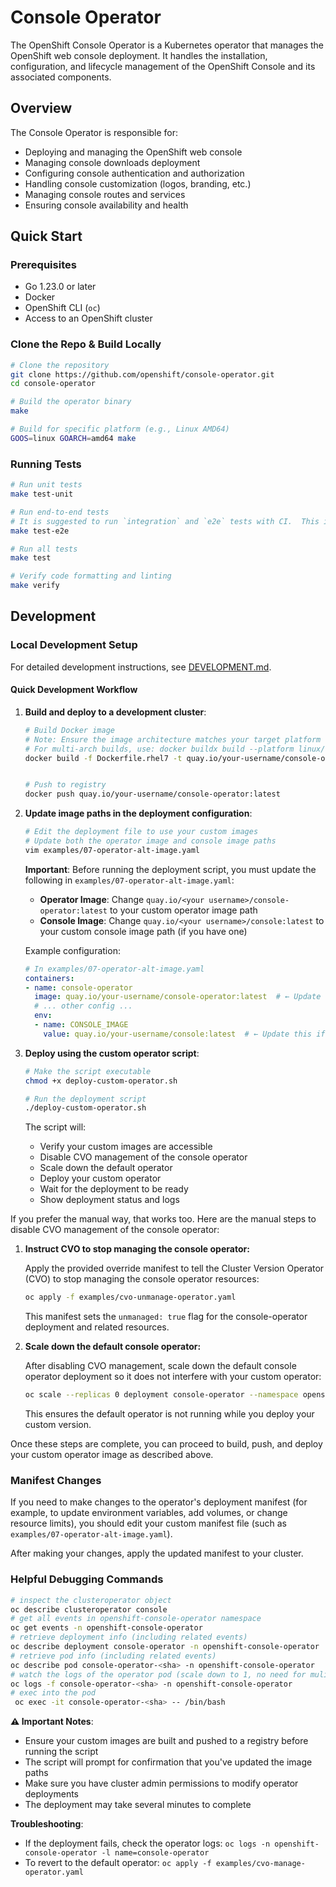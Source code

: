 # Console Operator

The OpenShift Console Operator is a Kubernetes operator that manages the OpenShift web console deployment. It handles the installation, configuration, and lifecycle management of the OpenShift Console and its associated components.

## Overview

The Console Operator is responsible for:
- Deploying and managing the OpenShift web console
- Managing console downloads deployment
- Configuring console authentication and authorization
- Handling console customization (logos, branding, etc.)
- Managing console routes and services
- Ensuring console availability and health

## Quick Start

### Prerequisites

- Go 1.23.0 or later
- Docker
- OpenShift CLI (`oc`)
- Access to an OpenShift cluster

### Clone the Repo & Build Locally

```bash
# Clone the repository
git clone https://github.com/openshift/console-operator.git
cd console-operator

# Build the operator binary
make

# Build for specific platform (e.g., Linux AMD64)
GOOS=linux GOARCH=amd64 make
```

### Running Tests

```bash
# Run unit tests
make test-unit

# Run end-to-end tests
# It is suggested to run `integration` and `e2e` tests with CI.  This is automatic when opening a PR.
make test-e2e

# Run all tests
make test

# Verify code formatting and linting
make verify
```

## Development

### Local Development Setup

For detailed development instructions, see [DEVELOPMENT.md](DEVELOPMENT.md).

#### Quick Development Workflow

1. **Build and deploy to a development cluster**:
   ```bash
   # Build Docker image
   # Note: Ensure the image architecture matches your target platform
   # For multi-arch builds, use: docker buildx build --platform linux/amd64,linux/arm64
   docker build -f Dockerfile.rhel7 -t quay.io/your-username/console-operator:latest .

   
   # Push to registry
   docker push quay.io/your-username/console-operator:latest
   
      ```

2. **Update image paths in the deployment configuration**:
   ```bash
   # Edit the deployment file to use your custom images
   # Update both the operator image and console image paths
   vim examples/07-operator-alt-image.yaml
   ```
   
   **Important**: Before running the deployment script, you must update the following in `examples/07-operator-alt-image.yaml`:
   
   - **Operator Image**: Change `quay.io/<your username>/console-operator:latest` to your custom operator image path
   - **Console Image**: Change `quay.io/<your username>/console:latest` to your custom console image path (if you have one)
   
   Example configuration:
   ```yaml
   # In examples/07-operator-alt-image.yaml
   containers:
   - name: console-operator
     image: quay.io/your-username/console-operator:latest  # ← Update this
     # ... other config ...
     env:
     - name: CONSOLE_IMAGE
       value: quay.io/your-username/console:latest  # ← Update this if needed
   ```

3. **Deploy using the custom operator script**:
   ```bash
   # Make the script executable
   chmod +x deploy-custom-operator.sh
   
   # Run the deployment script
   ./deploy-custom-operator.sh
   ```
   
   The script will:
   - Verify your custom images are accessible
   - Disable CVO management of the console operator
   - Scale down the default operator
   - Deploy your custom operator
   - Wait for the deployment to be ready
   - Show deployment status and logs


If you prefer the manual way, that works too. Here are the manual steps to disable CVO management of the console operator:

1. **Instruct CVO to stop managing the console operator:**

   Apply the provided override manifest to tell the Cluster Version Operator (CVO) to stop managing the console operator resources:

   ```bash
   oc apply -f examples/cvo-unmanage-operator.yaml
   ```

   This manifest sets the `unmanaged: true` flag for the console-operator deployment and related resources.

2. **Scale down the default console operator:**

   After disabling CVO management, scale down the default console operator deployment so it does not interfere with your custom operator:

   ```bash
   oc scale --replicas 0 deployment console-operator --namespace openshift-console-operator
   ```

   This ensures the default operator is not running while you deploy your custom version.

Once these steps are complete, you can proceed to build, push, and deploy your custom operator image as described above.


### Manifest Changes

If you need to make changes to the operator's deployment manifest (for example, to update environment variables, add volumes, or change resource limits), you should edit your custom manifest file (such as `examples/07-operator-alt-image.yaml`). 

After making your changes, apply the updated manifest to your cluster.

### Helpful Debugging Commands

```bash
# inspect the clusteroperator object
oc describe clusteroperator console
# get all events in openshift-console-operator namespace
oc get events -n openshift-console-operator
# retrieve deployment info (including related events)
oc describe deployment console-operator -n openshift-console-operator
# retrieve pod info (including related events)
oc describe pod console-operator-<sha> -n openshift-console-operator
# watch the logs of the operator pod (scale down to 1, no need for mulitple during dev)
oc logs -f console-operator-<sha> -n openshift-console-operator
# exec into the pod
 oc exec -it console-operator-<sha> -- /bin/bash

 ```

**⚠️ Important Notes**:
- Ensure your custom images are built and pushed to a registry before running the script
- The script will prompt for confirmation that you've updated the image paths
- Make sure you have cluster admin permissions to modify operator deployments
- The deployment may take several minutes to complete

**Troubleshooting**:
- If the deployment fails, check the operator logs: `oc logs -n openshift-console-operator -l name=console-operator`
- To revert to the default operator: `oc apply -f examples/cvo-manage-operator.yaml`

   


